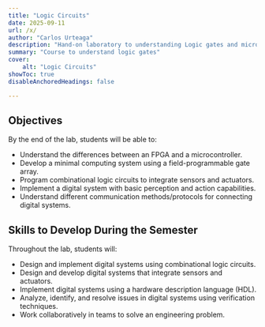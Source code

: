 ```yaml
---
title: "Logic Circuits" 
date: 2025-09-11
url: /x/
author: "Carlos Urteaga"
description: "Hand-on laboratory to understanding Logic gates and micro-controllers " 
summary: "Course to understand logic gates" 
cover:
    alt: "Logic Circuits"
showToc: true
disableAnchoredHeadings: false

---
```


## Objectives

By the end of the lab, students will be able to:

* Understand the differences between an FPGA and a microcontroller.
* Develop a minimal computing system using a field-programmable gate array.
* Program combinational logic circuits to integrate sensors and actuators.
* Implement a digital system with basic perception and action capabilities.
* Understand different communication methods/protocols for connecting digital systems.


## Skills to Develop During the Semester

Throughout the lab, students will:

* Design and implement digital systems using combinational logic circuits.
* Design and develop digital systems that integrate sensors and actuators.
* Implement digital systems using a hardware description language (HDL).
* Analyze, identify, and resolve issues in digital systems using verification techniques.
* Work collaboratively in teams to solve an engineering problem.